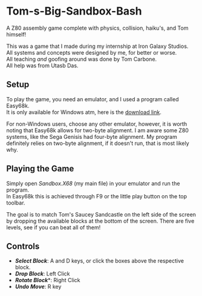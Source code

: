 # Tom-s-Big-Sandbox-Bash
A Z80 assembly game complete with physics, collision, haiku's, and Tom himself!  

This was a game that I made during my internship at Iron Galaxy Studios.  
All systems and concepts were designed by me, for better or worse.  
All teaching _and_ goofing around was done by Tom Carbone.  
All help was from Utasb Das.  

## Setup
To play the game, you need an emulator, and I used a program called Easy68k.  
It is only available for Windows atm, here is the [download link]([url](http://www.easy68k.com/files/SetupEASy68K.exe)http://www.easy68k.com/files/SetupEASy68K.exe).

For non-Windows users, choose any other emulator, however, it is worth noting that
Easy68k allows for two-byte alignment. I am aware some Z80 systems, like the Sega Genisis had four-byte alignment.
My program definitely relies on two-byte alignment, if it doesn't run, that is most likely why.

## Playing the Game
Simply open *Sandbox.X68* (my main file) in your emulator and run the program.  
In Easy68k this is achieved through F9 or the little play button on the top toolbar.  

The goal is to match Tom's Saucey Sandcastle on the left side of the screen by dropping
the available blocks at the bottom of the screen. There are five levels, see if you can
beat all of them!

## Controls
* ***Select Block***: A and D keys, or click the boxes above the respective block.
* ***Drop Block***: Left Click
* ***Rotate Block****: Right Click
* ***Undo Move***: R key
